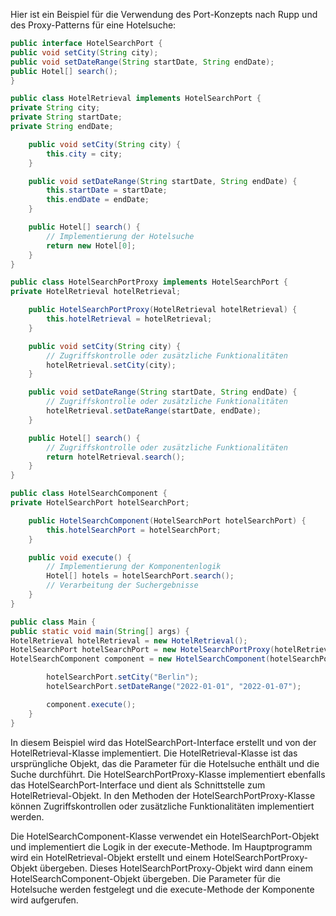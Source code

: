 Hier ist ein Beispiel für die Verwendung des Port-Konzepts nach Rupp und des Proxy-Patterns für eine Hotelsuche:

```java
public interface HotelSearchPort {
public void setCity(String city);
public void setDateRange(String startDate, String endDate);
public Hotel[] search();
}

public class HotelRetrieval implements HotelSearchPort {
private String city;
private String startDate;
private String endDate;

    public void setCity(String city) {
        this.city = city;
    }

    public void setDateRange(String startDate, String endDate) {
        this.startDate = startDate;
        this.endDate = endDate;
    }

    public Hotel[] search() {
        // Implementierung der Hotelsuche
        return new Hotel[0];
    }
}

public class HotelSearchPortProxy implements HotelSearchPort {
private HotelRetrieval hotelRetrieval;

    public HotelSearchPortProxy(HotelRetrieval hotelRetrieval) {
        this.hotelRetrieval = hotelRetrieval;
    }

    public void setCity(String city) {
        // Zugriffskontrolle oder zusätzliche Funktionalitäten
        hotelRetrieval.setCity(city);
    }

    public void setDateRange(String startDate, String endDate) {
        // Zugriffskontrolle oder zusätzliche Funktionalitäten
        hotelRetrieval.setDateRange(startDate, endDate);
    }

    public Hotel[] search() {
        // Zugriffskontrolle oder zusätzliche Funktionalitäten
        return hotelRetrieval.search();
    }
}

public class HotelSearchComponent {
private HotelSearchPort hotelSearchPort;

    public HotelSearchComponent(HotelSearchPort hotelSearchPort) {
        this.hotelSearchPort = hotelSearchPort;
    }

    public void execute() {
        // Implementierung der Komponentenlogik
        Hotel[] hotels = hotelSearchPort.search();
        // Verarbeitung der Suchergebnisse
    }
}

public class Main {
public static void main(String[] args) {
HotelRetrieval hotelRetrieval = new HotelRetrieval();
HotelSearchPort hotelSearchPort = new HotelSearchPortProxy(hotelRetrieval);
HotelSearchComponent component = new HotelSearchComponent(hotelSearchPort);

        hotelSearchPort.setCity("Berlin");
        hotelSearchPort.setDateRange("2022-01-01", "2022-01-07");

        component.execute();
    }
}

```
In diesem Beispiel wird das HotelSearchPort-Interface erstellt und von der HotelRetrieval-Klasse implementiert. Die HotelRetrieval-Klasse ist das ursprüngliche Objekt, das die Parameter für die Hotelsuche enthält und die Suche durchführt. Die HotelSearchPortProxy-Klasse implementiert ebenfalls das HotelSearchPort-Interface und dient als Schnittstelle zum HotelRetrieval-Objekt. In den Methoden der HotelSearchPortProxy-Klasse können Zugriffskontrollen oder zusätzliche Funktionalitäten implementiert werden.

Die HotelSearchComponent-Klasse verwendet ein HotelSearchPort-Objekt und implementiert die Logik in der execute-Methode. Im Hauptprogramm wird ein HotelRetrieval-Objekt erstellt und einem HotelSearchPortProxy-Objekt übergeben. Dieses HotelSearchPortProxy-Objekt wird dann einem HotelSearchComponent-Objekt übergeben. Die Parameter für die Hotelsuche werden festgelegt und die execute-Methode der Komponente wird aufgerufen.